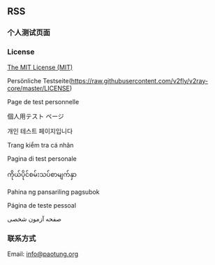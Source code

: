 ## RSS


### 个人测试页面

### License

[The MIT License (MIT)](https://raw.githubusercontent.com/v2fly/v2ray-core/master/LICENSE)

Persönliche Testseite(https://raw.githubusercontent.com/v2fly/v2ray-core/master/LICENSE)


Page de test personnelle

個人用テスト ページ

개인 테스트 페이지입니다

Trang kiểm tra cá nhân

Pagina di test personale

ကိုယ်ပိုင်စမ်းသပ်စာမျက်နှာ

Pahina ng pansariling pagsubok

Página de teste pessoal

صفحه آزمون شخصی
### 联系方式
Email: info@paotung.org
